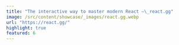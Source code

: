 ```yaml
---
title: "The interactive way to master modern React –\_react.gg"
image: /src/content/showcase/_images/react.gg.webp
url: "https://react.gg/"
highlight: true
featured: 6
---
```

